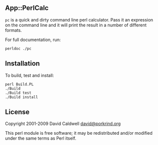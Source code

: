 App::PerlCalc
-------------

`pc` is a quick and dirty command line perl calculator. Pass it an
expression on the command line and it will print the result in a number of
different formats.

For full documentation, run:

    perldoc ./pc


Installation
------------

To build, test and install:

    perl Build.PL
    ./Build
    ./Build test
    ./Build install


License
-------

Copyright 2001-2009 David Caldwell <david@porkrind.org>

This perl module is free software; it may be redistributed
and/or modified under the same terms as Perl itself.
